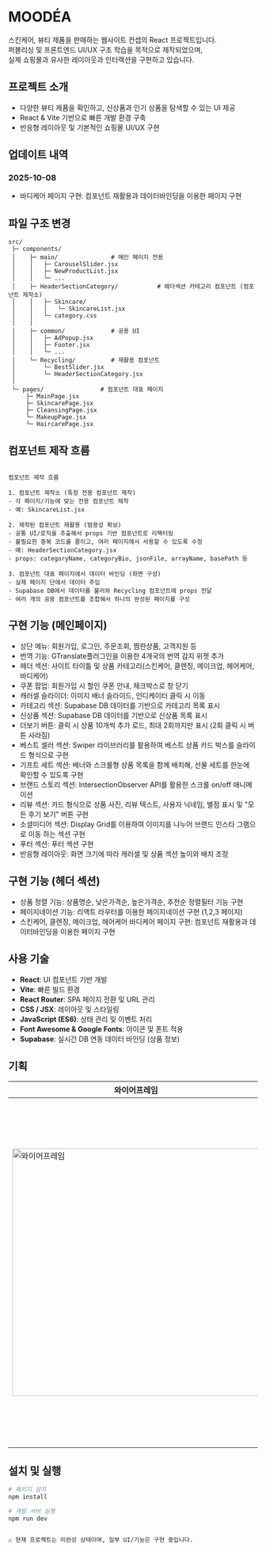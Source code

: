 # MOODÉA

스킨케어, 뷰티 제품을 판매하는 웹사이트 컨셉의 React 프로젝트입니다.  
퍼블리싱 및 프론트엔드 UI/UX 구조 학습을 목적으로 제작되었으며,  
실제 쇼핑몰과 유사한 레이아웃과 인터랙션을 구현하고 있습니다.

## 프로젝트 소개
- 다양한 뷰티 제품을 확인하고, 신상품과 인기 상품을 탐색할 수 있는 UI 제공
- React & Vite 기반으로 빠른 개발 환경 구축
- 반응형 레이아웃 및 기본적인 쇼핑몰 UI/UX 구현

## 업데이트 내역
### 2025-10-08
- 바디케어 페이지 구현: 컴포넌트 재활용과 데이터바인딩을 이용한 페이지 구현

## 파일 구조 변경

```
src/
 ├─ components/
 │    ├─ main/               # 메인 페이지 전용
 │    │   ├─ CarouselSlider.jsx
 │    │   ├─ NewProductList.jsx
 │    │   └─ ...
 │    ├─ HeaderSectionCategory/           # 헤더섹션 카테고리 컴포넌트 (컴포넌트 제작소)
 │    │   ├─ Skincare/
 │    │   │   └─ SkincareList.jsx
 │    │   └─ category.css
 │    │   
 │    ├─ common/             # 공용 UI
 │    │   ├─ AdPopup.jsx
 │    │   ├─ Footer.jsx
 │    │   └─ ...
 │    └─ Recycling/          # 재활용 컴포넌트
 │        └─ BestSlider.jsx
 │        └─ HeaderSectionCategory.jsx
 │
 └─ pages/                # 컴포넌트 대표 페이지 
     ├─ MainPage.jsx
     ├─ SkincarePage.jsx
     ├─ CleansingPage.jsx
     └─ MakeupPage.jsx
     └─ HaircarePage.jsx

```

## 컴포넌트 제작 흐름

```

컴포넌트 제작 흐름

1. 컴포넌트 제작소 (특정 전용 컴포넌트 제작)
- 각 페이지/기능에 맞는 전용 컴포넌트 제작
- 예: SkincareList.jsx

2. 제작된 컴포넌트 재활용 (범용성 확보)
- 공통 UI/로직을 추출해서 props 기반 컴포넌트로 리팩터링
- 불필요한 중복 코드를 줄이고, 여러 페이지에서 사용할 수 있도록 수정
- 예: HeaderSectionCategory.jsx
- props: categoryName, categoryBio, jsonFile, arrayName, basePath 등

3. 컴포넌트 대표 페이지에서 데이터 바인딩 (화면 구성)
- 실제 페이지 단에서 데이터 주입
- Supabase DB에서 데이터를 불러와 Recycling 컴포넌트에 props 전달
- 여러 개의 공용 컴포넌트를 조합해서 하나의 완성된 페이지를 구성

```

## 구현 기능 (메인페이지)
- 상단 메뉴: 회원가입, 로그인, 주문조회, 찜한상품, 고객지원 등  
- 번역 기능: GTranslate플러그인을 이용한 4개국의 번역 감지 위젯 추가
- 헤더 섹션: 사이트 타이틀 및 상품 카테고리(스킨케어, 클렌징, 메이크업, 헤어케어, 바디케어)  
- 쿠폰 팝업: 회원가입 시 할인 쿠폰 안내, 체크박스로 창 닫기  
- 캐러셀 슬라이더: 이미지 배너 슬라이드, 인디케이터 클릭 시 이동  
- 카테고리 섹션: Supabase DB 데이터를 기반으로 카테고리 목록 표시
- 신상품 섹션: Supabase DB 데이터를 기반으로 신상품 목록 표시  
- 더보기 버튼: 클릭 시 상품 10개씩 추가 로드, 최대 2회까지만 표시 (2회 클릭 시 버튼 사라짐)
- 베스트 셀러 섹션: Swiper 라이브러리를 활용하여 베스트 상품 카드 박스를 슬라이드 형식으로 구현
- 기프트 세트 섹션: 배너와 스크롤형 상품 목록을 함께 배치해, 선물 세트를 한눈에 확인할 수 있도록 구현
- 브랜드 스토리 섹션: IntersectionObserver API를 활용한 스크롤 on/off 애니메이션
- 리뷰 섹션: 카드 형식으로 상품 사진, 리뷰 텍스트, 사용자 닉네임, 별점 표시 및 "모든 후기 보기" 버튼 구현
- 소셜미디어 섹션: Display Grid를 이용하여 이미지를 나누어 브랜드 인스타 그램으로 이동 하는 섹션 구현
- 푸터 섹션: 푸터 섹션 구현 
- 반응형 레이아웃: 화면 크기에 따라 캐러셀 및 상품 섹션 높이와 배치 조정  

## 구현 기능 (헤더 섹션)
- 상품 정렬 기능: 상품명순, 낮은가격순, 높은가격순, 추천순 정렬필터 기능 구현
- 페이지네이션 기능: 리액트 라우터를 이용한 페이지네이션 구현 (1,2,3 페이지)
- 스킨케어, 클렌징, 메이크업, 헤어케어 바디케어 페이지 구현: 컴포넌트 재활용과 데이터바인딩을 이용한 페이지 구현

## 사용 기술
- **React**: UI 컴포넌트 기반 개발  
- **Vite**: 빠른 빌드 환경  
- **React Router**: SPA 페이지 전환 및 URL 관리
- **CSS / JSX**: 레이아웃 및 스타일링  
- **JavaScript (ES6)**: 상태 관리 및 이벤트 처리  
- **Font Awesome & Google Fonts**: 아이콘 및 폰트 적용  
- **Supabase**: 실시간 DB 연동 데이터 바인딩 (상품 정보)

## 기획
| 와이어프레임 | 디자인시안 |
|---|---|
|<img width="500" alt="와이어프레임" src="https://raw.githubusercontent.com/ouusagi/MOODEA/main/src/assets/Wireframe-mainpage.png" />|<img width="700" alt="시안" src="https://raw.githubusercontent.com/ouusagi/MOODEA/main/src/assets/mainpage.png" />|

## 설치 및 실행
```bash
# 패키지 설치
npm install

# 개발 서버 실행
npm run dev


⚠️ 현재 프로젝트는 미완성 상태이며, 일부 UI/기능은 구현 중입니다.